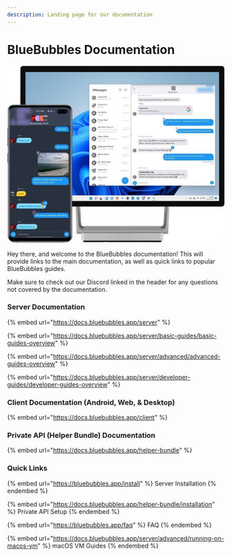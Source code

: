 ```yaml
---
description: Landing page for our documentation
---
```


# BlueBubbles Documentation

![BlueBubbles On Phone and Desktop](.gitbook/assets/image.png)

Hey there, and welcome to the BlueBubbles documentation! This will provide links to the main documentation, as well as quick links to popular BlueBubbles guides.

Make sure to check out our Discord linked in the header for any questions not covered by the documentation.

### Server Documentation

{% embed url="https://docs.bluebubbles.app/server" %}

{% embed url="https://docs.bluebubbles.app/server/basic-guides/basic-guides-overview" %}

{% embed url="https://docs.bluebubbles.app/server/advanced/advanced-guides-overview" %}

{% embed url="https://docs.bluebubbles.app/server/developer-guides/developer-guides-overview" %}

### Client Documentation (Android, Web, & Desktop)

{% embed url="https://docs.bluebubbles.app/client" %}

### Private API (Helper Bundle) Documentation

{% embed url="https://docs.bluebubbles.app/helper-bundle" %}

### Quick Links

{% embed url="https://bluebubbles.app/install" %}
Server Installation
{% endembed %}

{% embed url="https://docs.bluebubbles.app/helper-bundle/installation" %}
Private API Setup
{% endembed %}

{% embed url="https://bluebubbles.app/faq" %}
FAQ
{% endembed %}

{% embed url="https://docs.bluebubbles.app/server/advanced/running-on-macos-vm" %}
macOS VM Guides
{% endembed %}
